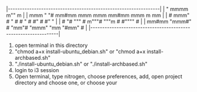 |----------------------------------------------------------------|
|   "     mmmm           m""                  m                  |
| mmm    "   "#        mm#mm   mmm    mmm   mm#mm   mmm    m mm  |
|   #      mmm"          #    "   #  #   "    #    #"  #   #"  " |
|   #        "#  """     #    m"""#   """m    #    #""""   #     |
| mm#mm  "mmm#"          #    "mm"#  "mmm"    "mm  "#mm"   #     |
|----------------------------------------------------------------|

1. open terminal in this directory
2. "chmod a+x install-ubuntu_debian.sh" or "chmod a+x install-archbased.sh"
3. "./install-ubuntu_debian.sh" or "./install-archbased.sh"
4. login to i3 session
5. Open terminal, type nitrogen, choose preferences, add, open project directory and choose one, or choose your
